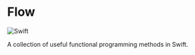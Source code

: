 # Flow

![Swift](https://github.com/philprime/Flow/workflows/Swift/badge.svg)

A collection of useful functional programming methods in Swift.

